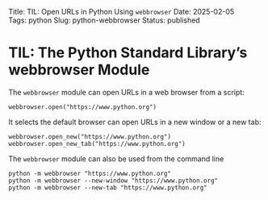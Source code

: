 Title: TIL: Open URLs in Python Using `webbrowser`
Date: 2025-02-05  
Tags: python
Slug: python-webbrowser
Status: published

# TIL: The Python Standard Library’s webbrowser Module

The `webbrowser` module can open URLs in a web browser from a script:

```
webbrowser.open("https://www.python.org")
```

It selects the default browser can open URLs in a new window or a new tab:

``` 
webbrowser.open_new("https://www.python.org")
webbrowser.open_new_tab("https://www.python.org")
```

The `webbrowser` module can also be used from the command line

```
python -m webbrowser "https://www.python.org"
python -m webbrowser --new-window "https://www.python.org"
python -m webbrowser --new-tab "https://www.python.org"
```